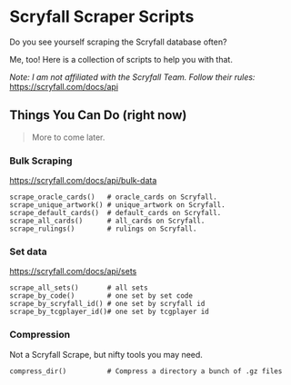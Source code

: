 # Scryfall Scraper Scripts

Do you see yourself scraping the Scryfall database often?

Me, too! Here is a collection of scripts to help you with that.

*Note: I am not affiliated with the Scryfall Team. Follow their rules:* https://scryfall.com/docs/api

## Things You Can Do (right now)
> More to come later.

### Bulk Scraping
https://scryfall.com/docs/api/bulk-data
```
scrape_oracle_cards()   # oracle_cards on Scryfall.
scrape_unique_artwork() # unique_artwork on Scryfall.
scrape_default_cards()  # default_cards on Scryfall.
scrape_all_cards()      # all_cards on Scryfall.
scrape_rulings()        # rulings on Scryfall.
```

### Set data
https://scryfall.com/docs/api/sets
```    
scrape_all_sets()       # all sets
scrape_by_code()        # one set by set code
scrape_by_scryfall_id() # one set by scryfall id
scrape_by_tcgplayer_id()# one set by tcgplayer id
```

### Compression
Not a Scryfall Scrape, but nifty tools you may need.
```
compress_dir()          # Compress a directory a bunch of .gz files
```